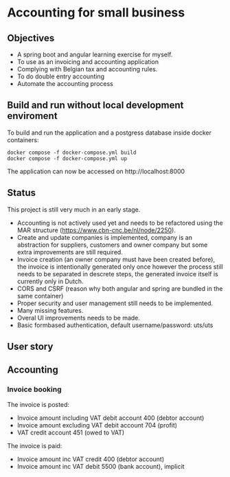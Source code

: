 # Accounting for small business

## Objectives
* A spring boot and angular learning exercise for myself.
* To use as an invoicing and accounting application 
* Complying with Belgian tax and accounting rules.
* To do double entry accounting
* Automate the accounting process


## Build and run without local development enviroment
To build and run the application and a postgress database inside docker containers:

    docker compose -f docker-compose.yml build
    docker compose -f docker-compose.yml up

The application can now be accessed on http://localhost:8000

## Status
This project is still very much in an early stage.

* Accounting is not actively used yet and needs to be refactored using the MAR structure (https://www.cbn-cnc.be/nl/node/2250). 
* Create and update companies is implemented, company is an abstraction for suppliers, customers and owner company but some extra improvements are still required.
* Invoice creation (an owner company must have been created before), the invoice is intentionally generated only once however the process still needs to be separated in descrete steps, the generated invoice itself is currently only in Dutch.
* CORS and CSRF (reason why both angular and spring are bundled in the same container)
* Proper security and user management still needs to be implemented.
* Many missing features.
* Overal UI improvements needs to be made.
* Basic formbased authentication, default username/password: uts/uts


## User story

## Accounting

### Invoice booking

The invoice is posted:
* Invoice amount including VAT debit account 400 (debtor account)
* Invoice amount excluding VAT debit account 704 (profit)
* VAT credit account 451 (owed to VAT)

The invoice is paid:
* Invoice amount inc VAT credit 400 (debtor account)
* Invoice amount inc VAT debit 5500 (bank account), implicit

